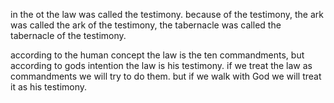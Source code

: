 in the ot the law was called the testimony. because of the testimony, the ark was called
the ark of the testimony, the tabernacle was called the tabernacle of the testimony. 

according to the human concept the law is the ten commandments, but according to gods intention the law is his testimony. if we treat the law as commandments we will try to do them. but if we walk with God we will treat it as his testimony.
